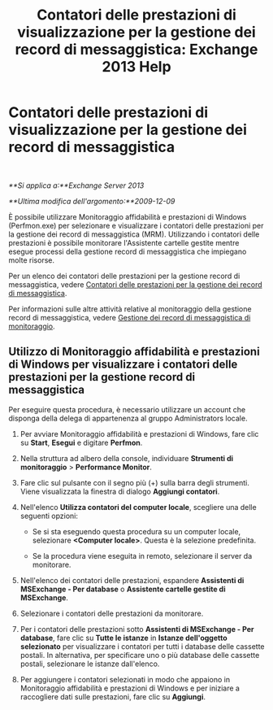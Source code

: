 ﻿---
title: 'Contatori delle prestazioni di visualizzazione per la gestione dei record di messaggistica: Exchange 2013 Help'
TOCTitle: Contatori delle prestazioni di visualizzazione per la gestione dei record di messaggistica
ms:assetid: ec374d31-2797-4f8b-8c96-3839d01a662c
ms:mtpsurl: https://technet.microsoft.com/it-it/library/Bb397227(v=EXCHG.150)
ms:contentKeyID: 51407439
ms.date: 05/22/2018
mtps_version: v=EXCHG.150
ms.translationtype: MT
---

# Contatori delle prestazioni di visualizzazione per la gestione dei record di messaggistica

 

_**Si applica a:**Exchange Server 2013_

_**Ultima modifica dell'argomento:**2009-12-09_

È possibile utilizzare Monitoraggio affidabilità e prestazioni di Windows (Perfmon.exe) per selezionare e visualizzare i contatori delle prestazioni per la gestione dei record di messaggistica (MRM). Utilizzando i contatori delle prestazioni è possibile monitorare l'Assistente cartelle gestite mentre esegue processi della gestione record di messaggistica che impiegano molte risorse.

Per un elenco dei contatori delle prestazioni per la gestione record di messaggistica, vedere [Contatori delle prestazioni per la gestione dei record di messaggistica](performance-counters-for-messaging-records-management-exchange-2013-help.md).

Per informazioni sulle altre attività relative al monitoraggio della gestione record di messaggistica, vedere [Gestione dei record di messaggistica di monitoraggio](monitoring-messaging-records-management-exchange-2013-help.md).

## Utilizzo di Monitoraggio affidabilità e prestazioni di Windows per visualizzare i contatori delle prestazioni per la gestione record di messaggistica

Per eseguire questa procedura, è necessario utilizzare un account che disponga della delega di appartenenza al gruppo Administrators locale.

1.  Per avviare Monitoraggio affidabilità e prestazioni di Windows, fare clic su **Start**, **Esegui** e digitare **Perfmon**.

2.  Nella struttura ad albero della console, individuare **Strumenti di monitoraggio** \> **Performance Monitor**.

3.  Fare clic sul pulsante con il segno più (+) sulla barra degli strumenti. Viene visualizzata la finestra di dialogo **Aggiungi contatori**.

4.  Nell'elenco **Utilizza contatori del computer locale**, scegliere una delle seguenti opzioni:
    
      - Se si sta eseguendo questa procedura su un computer locale, selezionare **\<Computer locale\>**. Questa è la selezione predefinita.
    
      - Se la procedura viene eseguita in remoto, selezionare il server da monitorare.

5.  Nell'elenco dei contatori delle prestazioni, espandere **Assistenti di MSExchange - Per database** o **Assistente cartelle gestite di MSExchange**.

6.  Selezionare i contatori delle prestazioni da monitorare.

7.  Per i contatori delle prestazioni sotto **Assistenti di MSExchange - Per database**, fare clic su **Tutte le istanze** in **Istanze dell'oggetto selezionato** per visualizzare i contatori per tutti i database delle cassette postali. In alternativa, per specificare uno o più database delle cassette postali, selezionare le istanze dall'elenco.

8.  Per aggiungere i contatori selezionati in modo che appaiono in Monitoraggio affidabilità e prestazioni di Windows e per iniziare a raccogliere dati sulle prestazioni, fare clic su **Aggiungi**.

